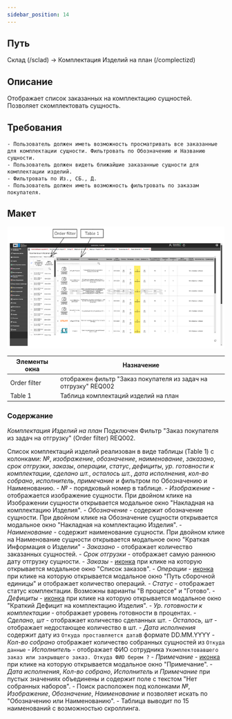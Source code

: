 ```yaml
---
sidebar_position: 14
---
```


## Путь 
Склад (/sclad) -> Комплектация Изделий на план (/complectizd)

## Описание
Отображает список заказанных на комплектацию сущностей. Позволяет скомплектовать сущность.

## Требования
    - Пользователь должен иметь возможность просматривать все заказанные для комплектации сущности. Фильтровать по Обозначению и Названию сущности.
    - Пользователь должен видеть ближайшие заказанные сущности для комплектации изделий.
    - Фильтровать по Из., СБ., Д.
    - Пользователь должен иметь возможность фильтровать по заказам покупателя.

## Макет
![Пример изображения Комплектация сборок на план](\img\CompleteSetOfAssemblies\AssemblyOfProducts.png)

| Элементы окна | Назначение |
|---|---|
|Order filter| отображен фильтр "Заказ покупателя из задач на отгрузку" REQ002 |
|Table 1| Таблица комплектаций изделий на план |

### Содержание
*Комплектация Изделий на план*
Подключен Фильтр "Заказ покупателя из задач на отгрузку" (Order filter) REQ002.

Список комплектаций изделий реализован в виде таблицы (Table 1) с колонками: *№*, *изображение*, *обозначение*, *наименование*, *заказано*, *срок отгрузки*, *заказы*, *операции*, *статус*, *дефициты*, *ур. готовности к комплектации*, *сделано шт.*, *осталось шт.*, *дата исполнения*, *кол-во собрано*, *исполнитель*, *примечание* и фильтром по Обозначению и Наименованию.
    - *№* - порядковый номер в таблице.
    - *Изображение* - отображается изображение сущности. При двойном клике на Изображении сущности открывается модальное окно "Накладная на комплектацию Изделия".
    - *Обозначение* - содержит обозначение сущности. При двойном клике на Обозначение сущности открывается модальное окно "Накладная на комплектацию Изделия".
    - *Наименование* - содержит наименование сущности. При двойном клике на Наименование сущности открывается модальное окно "Краткая Информация о Изделии"
    - *Заказано* - отображает количество заказанных сущностей.
    - *Срок отгрузки* - отображает самую раннюю дату отгрузку сущности.
    - *Заказы* - [иконка](/img/plus.png) при клике на которую открывается модальное окно "Список заказов".
    - *Операции* - [иконка](/img/plus.png) при клике на которую открывается модальное окно "Путь сборочной единицы" и отображает количество операций.
    - *Статус* - отображает статус комплектации. Возможны варианты "В процессе" и "Готово".
    - *Дефициты* - [иконка](/img/plus.png) при клике на которую открывается модальное окно "Краткий Дефицит на комплектацию Изделия".
    - *Ур. готовности к комплектации* - отображает уровень готовности в процентах.
    - *Сделано, шт* - отображает количество сделанных шт.
    - *Осталось, шт* - отображает недостающее количество в шт.
    - *Дата исполнения* содержит дату из `Откуда проставляется дата`в формате DD.MM.YYYY
    - *Кол-во собрано* отображает количество собранных сущностей из `Откуда данные`
    - *Исполнитель* - отображает ФИО сотрудника `Укомплектовавшего заказ или закрывщего заказ. Откуда ФИО берем ?`
    - *Примечание* - [иконка](/img/plus.png) при клике на которую открывается модальное окно "Примечание".
    - *Дата исполнения*, *Кол-во собрано*, *Исполнитель* и *Примечание* при пустых значениях объединены и содержит поле с текстом "Нет собранных наборов".
    - Поиск расположен под колонками *№*, *Изображение*, *Обозначение*, *Наименование* и позволяет искать по "Обозначению или Наименованию".
    - Таблица выводит по 15 наименований с возможностью скроллинга.